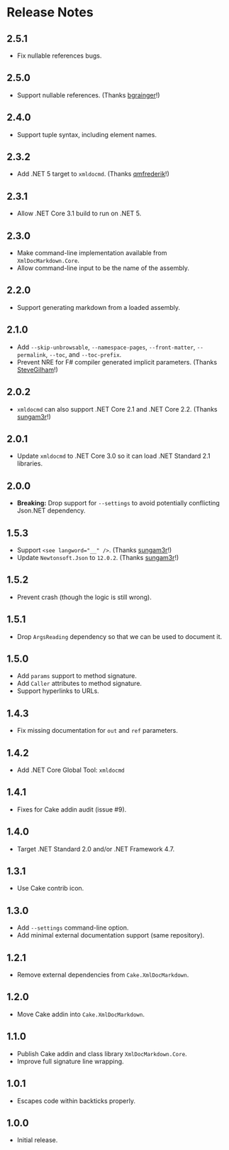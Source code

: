 # Release Notes

## 2.5.1

* Fix nullable references bugs.

## 2.5.0

* Support nullable references. (Thanks [bgrainger](https://github.com/bgrainger)!)

## 2.4.0

* Support tuple syntax, including element names.

## 2.3.2

* Add .NET 5 target to `xmldocmd`. (Thanks [qmfrederik](https://github.com/qmfrederik)!)

## 2.3.1

* Allow .NET Core 3.1 build to run on .NET 5.

## 2.3.0

* Make command-line implementation available from `XmlDocMarkdown.Core`.
* Allow command-line input to be the name of the assembly.

## 2.2.0

* Support generating markdown from a loaded assembly.

## 2.1.0

* Add `--skip-unbrowsable`, `--namespace-pages`, `--front-matter`, `--permalink`, `--toc`, and `--toc-prefix`.
* Prevent NRE for F# compiler generated implicit parameters. (Thanks [SteveGilham](https://github.com/SteveGilham)!)

## 2.0.2

* `xmldocmd` can also support .NET Core 2.1 and .NET Core 2.2. (Thanks [sungam3r](https://github.com/sungam3r)!)

## 2.0.1

* Update `xmldocmd` to .NET Core 3.0 so it can load .NET Standard 2.1 libraries.

## 2.0.0

* **Breaking:** Drop support for `--settings` to avoid potentially conflicting Json.NET dependency.

## 1.5.3

* Support `<see langword="__" />`. (Thanks [sungam3r](https://github.com/sungam3r)!)
* Update `Newtonsoft.Json` to `12.0.2`. (Thanks [sungam3r](https://github.com/sungam3r)!)

## 1.5.2

* Prevent crash (though the logic is still wrong).

## 1.5.1

* Drop `ArgsReading` dependency so that we can be used to document it.

## 1.5.0

* Add `params` support to method signature.
* Add `Caller` attributes to method signature.
* Support hyperlinks to URLs.

## 1.4.3

* Fix missing documentation for `out` and `ref` parameters.

## 1.4.2

* Add .NET Core Global Tool: `xmldocmd`

## 1.4.1

* Fixes for Cake addin audit (issue #9).

## 1.4.0

* Target .NET Standard 2.0 and/or .NET Framework 4.7.

## 1.3.1

* Use Cake contrib icon.

## 1.3.0

* Add `--settings` command-line option.
* Add minimal external documentation support (same repository).

## 1.2.1

* Remove external dependencies from `Cake.XmlDocMarkdown`.

## 1.2.0

* Move Cake addin into `Cake.XmlDocMarkdown`.

## 1.1.0

* Publish Cake addin and class library `XmlDocMarkdown.Core`.
* Improve full signature line wrapping.

## 1.0.1

* Escapes code within backticks properly.

## 1.0.0

* Initial release.
